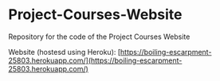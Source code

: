 # Project-Courses-Website
Repository for the code of the Project Courses Website

Website (hostesd using Heroku): [https://boiling-escarpment-25803.herokuapp.com/](https://boiling-escarpment-25803.herokuapp.com/)
